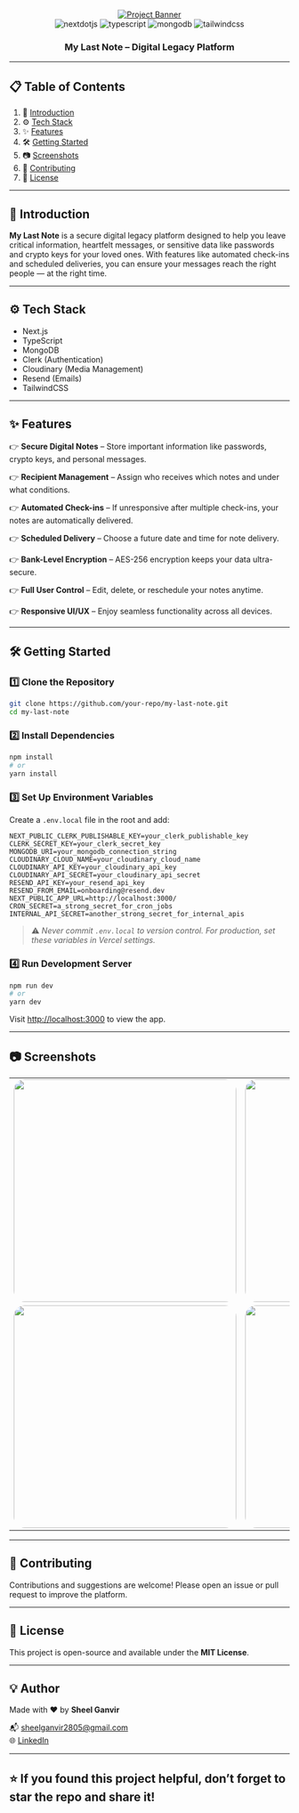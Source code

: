 <div align="center">
  <br />
  <a href="#" target="_blank">
    <img src="https://your-banner-image-url.com/banner.png" alt="Project Banner" />
  </a>
  <br />

  <div>
    <img src="https://img.shields.io/badge/-Next_JS-black?style=for-the-badge&logoColor=white&logo=nextdotjs&color=000000" alt="nextdotjs" />
    <img src="https://img.shields.io/badge/-TypeScript-black?style=for-the-badge&logoColor=white&logo=typescript&color=3178C6" alt="typescript" />
    <img src="https://img.shields.io/badge/-MongoDB-black?style=for-the-badge&logoColor=white&logo=mongodb&color=47A248" alt="mongodb" />
    <img src="https://img.shields.io/badge/-Tailwind_CSS-black?style=for-the-badge&logoColor=white&logo=tailwindcss&color=06B6D4" alt="tailwindcss" />
  </div>

  <h3 align="center">My Last Note – Digital Legacy Platform</h3>
</div>

---

## 📋 Table of Contents

1. 🧠 [Introduction](#introduction)
2. ⚙️ [Tech Stack](#tech-stack)
3. ✨ [Features](#features)
4. 🛠️ [Getting Started](#getting-started)
5. 📷 [Screenshots](#screenshots)
6. 🤝 [Contributing](#contributing)
7. 🪪 [License](#license)

---

## 🤖 Introduction

**My Last Note** is a secure digital legacy platform designed to help you leave critical information, heartfelt messages, or sensitive data like passwords and crypto keys for your loved ones. With features like automated check-ins and scheduled deliveries, you can ensure your messages reach the right people — at the right time.

---

## ⚙️ Tech Stack

- Next.js
- TypeScript
- MongoDB
- Clerk (Authentication)
- Cloudinary (Media Management)
- Resend (Emails)
- TailwindCSS

---

## ✨ Features

👉 **Secure Digital Notes** – Store important information like passwords, crypto keys, and personal messages.

👉 **Recipient Management** – Assign who receives which notes and under what conditions.

👉 **Automated Check-ins** – If unresponsive after multiple check-ins, your notes are automatically delivered.

👉 **Scheduled Delivery** – Choose a future date and time for note delivery.

👉 **Bank-Level Encryption** – AES-256 encryption keeps your data ultra-secure.

👉 **Full User Control** – Edit, delete, or reschedule your notes anytime.

👉 **Responsive UI/UX** – Enjoy seamless functionality across all devices.

---

## 🛠️ Getting Started

### 1️⃣ Clone the Repository

```bash
git clone https://github.com/your-repo/my-last-note.git
cd my-last-note
```

### 2️⃣ Install Dependencies

```bash
npm install
# or
yarn install
```

### 3️⃣ Set Up Environment Variables

Create a `.env.local` file in the root and add:

```env
NEXT_PUBLIC_CLERK_PUBLISHABLE_KEY=your_clerk_publishable_key
CLERK_SECRET_KEY=your_clerk_secret_key
MONGODB_URI=your_mongodb_connection_string
CLOUDINARY_CLOUD_NAME=your_cloudinary_cloud_name
CLOUDINARY_API_KEY=your_cloudinary_api_key
CLOUDINARY_API_SECRET=your_cloudinary_api_secret
RESEND_API_KEY=your_resend_api_key
RESEND_FROM_EMAIL=onboarding@resend.dev
NEXT_PUBLIC_APP_URL=http://localhost:3000/
CRON_SECRET=a_strong_secret_for_cron_jobs
INTERNAL_API_SECRET=another_strong_secret_for_internal_apis
```

> ⚠️ *Never commit `.env.local` to version control. For production, set these variables in Vercel settings.*

### 4️⃣ Run Development Server

```bash
npm run dev
# or
yarn dev
```

Visit [http://localhost:3000](http://localhost:3000) to view the app.

---

## 📷 Screenshots

<table>
  <tr>
    <td><img src="https://your-image-url.com/screenshot1.png" width="400" style="border-radius: 20px;" /></td>
    <td><img src="https://your-image-url.com/screenshot2.png" width="400" style="border-radius: 20px;" /></td>
  </tr>
  <tr>
    <td><img src="https://your-image-url.com/screenshot3.png" width="400" style="border-radius: 20px;" /></td>
    <td><img src="https://your-image-url.com/screenshot4.png" width="400" style="border-radius: 20px;" /></td>
  </tr>
</table>

---

## 🤝 Contributing

Contributions and suggestions are welcome! Please open an issue or pull request to improve the platform.

---

## 🪪 License

This project is open-source and available under the **MIT License**.

---

## 💡 Author

Made with ❤️ by **Sheel Ganvir**

📬 sheelganvir2805@gmail.com  
🌐 [LinkedIn](https://www.linkedin.com/in/sheel-ganvir/)

---

## ⭐ If you found this project helpful, don’t forget to star the repo and share it!
